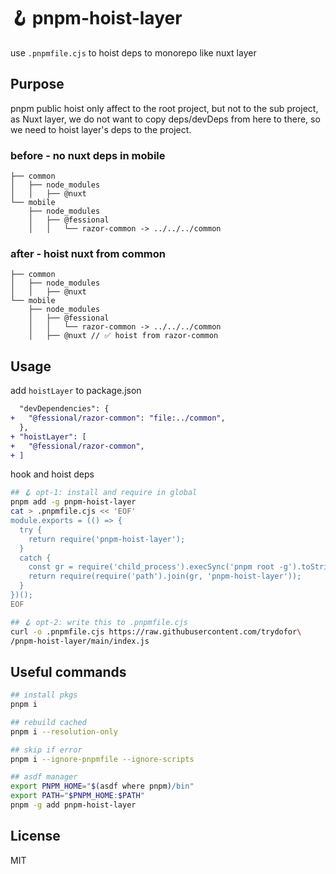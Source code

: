 # 🪝 pnpm-hoist-layer

use `.pnpmfile.cjs` to hoist deps to monorepo like nuxt layer

## Purpose

pnpm public hoist only affect to the root project, but not to the sub project,
as Nuxt layer, we do not want to copy deps/devDeps from here to there,
so we need to hoist layer's deps to the project.

### before - no nuxt deps in mobile

```tree
├── common
│   ├── node_modules
│   │   ├── @nuxt
└── mobile
    ├── node_modules
    │   ├── @fessional
    │   │   └── razor-common -> ../../../common
```

### after - hoist nuxt from common

```tree
├── common
│   ├── node_modules
│   │   ├── @nuxt
└── mobile
    ├── node_modules
    │   ├── @fessional
    │   │   └── razor-common -> ../../../common
    │   ├── @nuxt // ✅ hoist from razor-common
```

## Usage

add `hoistLayer` to package.json

```diff
  "devDependencies": {
+   "@fessional/razor-common": "file:../common",
  },
+ "hoistLayer": [
+   "@fessional/razor-common",
+ ]
```

hook and hoist deps

```bash
## 🪝 opt-1: install and require in global
pnpm add -g pnpm-hoist-layer
cat > .pnpmfile.cjs << 'EOF'
module.exports = (() => {
  try {
    return require('pnpm-hoist-layer');
  }
  catch {
    const gr = require('child_process').execSync('pnpm root -g').toString().trim();
    return require(require('path').join(gr, 'pnpm-hoist-layer'));
  }
})();
EOF

## 🪝 opt-2: write this to .pnpmfile.cjs
curl -o .pnpmfile.cjs https://raw.githubusercontent.com/trydofor\
/pnpm-hoist-layer/main/index.js
```

## Useful commands

```bash
## install pkgs
pnpm i

## rebuild cached
pnpm i --resolution-only

## skip if error
pnpm i --ignore-pnpmfile --ignore-scripts

## asdf manager
export PNPM_HOME="$(asdf where pnpm)/bin"
export PATH="$PNPM_HOME:$PATH"
pnpm -g add pnpm-hoist-layer
```

## License

MIT
